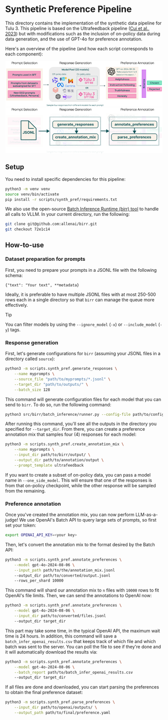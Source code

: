 # Synthetic Preference Pipeline

This directory contains the implementation of the synthetic data pipeline for Tulu 3.
This pipeline is based on the Ultrafeedback pipeline ([Cui et al., 2023](https://arxiv.org/abs/2310.01377)) but with modifications such as the inclusion of on-policy data during data generation, and the use of GPT-4o for preference annotation.

Here's an overview of the pipeline (and how each script corresponds to each component):

![](scripts/synth_pref/assets/ufpp_pipeline_v2_normal.png)
![](scripts/synth_pref/assets/ufpp_pipeline_v2_code.png)

## Setup

You need to install specific dependencies for this pipeline:

```sh
python3 -m venv venv
source venv/bin/activate
pip install -r scripts/synth_pref/requirements.txt
```

We also use the open-source [Batch Inference Runtime (birr) tool](https://github.com/allenai/birr) to handle all calls to VLLM.
In your current directory, run the following:

```sh
git clone git@github.com:allenai/birr.git
git checkout 72e1c14
```

## How-to-use

### Dataset preparation for prompts

First, you need to prepare your prompts in a JSONL file with the following schema:

```
{"text": "Your text", **metadata}
```

Ideally, it is preferable to have multiple JSONL files with at most 250-500 rows each in a single directory so that `birr` can manage the queue more effectively.

> [!TIP]
> You can filter models by using the `--ignore_model` (`-x`) or `--include_model` (`-y`) tags.

### Response generation

First, let's generate configurations for `birr` (assuming your JSONL files in a directory called `source`):

```sh
python3 -m scripts.synth_pref.generate_responses \
    --name myprompts \
    --source_file "path/to/myprompts/*.jsonl" \
    --target_dir "path/to/outputs/" \
    --batch_size 128
```

This command will generate configuration files for each model that you can send to `birr`.
To do so, run the following command:

```sh
python3 src/birr/batch_inference/runner.py --config-file path/to/config/file.yaml
```

After running this command, you'll see all the outputs in the directory you specified for `--target_dir`.
From there, you can create a preference annotation mix that samples four (4) responses for each model:

```sh
python3 -m scripts.synth_pref.create_annotation_mix \
    --name myprompts \
    --input_dir path/to/birr/output/ \
    --output_dir path/to/annotation/output \
    --prompt_template ultrafeedback
```

If you want to create a subset of on-policy data, you can pass a model name in `--one_side_model`.
This will ensure that one of the responses is from that on-policy checkpoint, while the other response will be sampled from the remaining.

### Preference annotation

Once you've created the annotation mix, you can now perform LLM-as-a-judge!
We use OpenAI's Batch API to query large sets of prompts, so first set your token:

```sh
export OPENAI_API_KEY=<your key>
```

Then, let's convert the annotation mix to the format desired by the Batch API:

```sh
python3 -m scripts.synth_pref.annotate_preferences \
    --model gpt-4o-2024-08-06 \
    --input_path path/to/the/annotation_mix.jsonl
    --output_dir path/to/converted/output.jsonl
    --rows_per_shard 10000
```

This command will shard our annotation mix to `n` files with `10000` rows to fit OpenAI's file limits.
Then, we can send the annotations to OpenAI now:

```sh
python3 -m scripts.synth_pref.annotate_preferences \
    --model gpt-4o-2024-08-06 \
    --input_dir path/to/converted/files.jsonl
    --output_dir target_dir
```

This part may take some time, in the typical OpenAI API, the maximum wait time is 24 hours.
In addition, this command will save a `batch_infer_openai_results.csv` that keeps track of which file and which batch was sent to the server.
You can poll the file to see if they're done and it will automatically download the results via:

```sh
python3 -m scripts.synth_pref.annotate_preferences \
    --model gpt-4o-2024-08-06 \
    --batch_report path/to/batch_infer_openai_results.csv
    --output_dir target_dir
```

If all files are done and downloaded, you can start parsing the preferences to obtain the final preference dataset:

```sh
python3 -m scripts.synth_pref.parse_preferences \
    --input_dir path/to/openai/outputs/ \
    --output_path path/to/final/preference.yaml
```
